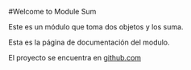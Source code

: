 #Welcome to Module Sum

Este es un módulo que toma dos objetos y los suma.

Esta es la página de documentación del modulo. 

El proyecto se encuentra en [github.com](https://github.com/Sofgg03/Sum)
